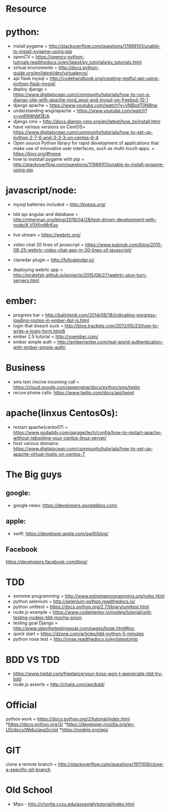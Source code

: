 # Resource

# python: 
* install pygame = http://stackoverflow.com/questions/17869101/unable-to-install-pygame-using-pip
* openCV = https://opencv-python-tutroals.readthedocs.io/en/latest/py_tutorials/py_tutorials.html
* virtual enviroments = http://docs.python-guide.org/en/latest/dev/virtualenvs/
* api flask mysql = http://codehandbook.org/creating-restful-api-using-python-flask-mysql/
* deploy djangp = https://www.digitalocean.com/community/tutorials/how-to-run-a-django-site-with-apache-mod_wsgi-and-mysql-on-freebsd-10-1 
* django apache = https://www.youtube.com/watch?v=VNBpdT0N8hw
* understanding wsgi/apache = https://www.youtube.com/watch?v=yoR9WhM3EiA
* django cms = http://docs.django-cms.org/en/latest/how_to/install.html
* have various versions on CentOS= https://www.digitalocean.com/community/tutorials/how-to-set-up-python-2-7-6-and-3-3-3-on-centos-6-4
* Open source Python library for rapid development of applications that make use of innovative user interfaces, such as multi-touch apps. = https://kivy.org/#home
* how to inststall pygame with pip = http://stackoverflow.com/questions/17869101/unable-to-install-pygame-using-pip

# javascript/node:
* mysql batteries included = http://knexjs.org/
* tdd api angular and database = http://mherman.org/blog/2016/04/28/test-driven-development-with-node/#.V0XfrpMrKsp
* live stream = https://webrtc.org/
* video chat 20 lines of javascript = https://www.pubnub.com/blog/2015-08-25-webrtc-video-chat-app-in-20-lines-of-javascript/
* clanedar plugin = http://fullcalendar.io/

* deploying webrtc app = http://piratefsh.github.io/projects/2015/08/27/webrtc-stun-turn-servers.html


# ember:
* progress bar = http://balinterdi.com/2014/06/18/indicating-progress-loading-routes-in-ember-dot-js.html
* login that doesnt suck = http://blog.trackets.com/2013/05/23/how-to-write-a-login-form.html8 
* ember 2.5 tutorial = http://yoember.com/
* ember simple auth = http://emberigniter.com/real-world-authentication-with-ember-simple-auth/

# Business 
* sms text /recive incoming call =  https://cloud.google.com/appengine/docs/python/sms/twilio
* recive phone calls: https://www.twilio.com/docs/api/twiml

# apache(linxus CentosOs):
* restart apache(cento07)  =  https://www.godaddy.com/garage/tech/config/how-to-restart-apache-without-rebooting-your-centos-linux-server/
* host various domains: https://www.digitalocean.com/community/tutorials/how-to-set-up-apache-virtual-hosts-on-centos-7

# The Big guys 
## google:
* google news: https://developers.googleblog.com/
## apple:
* swift: https://developer.apple.com/swift/blog/
## Facebook
https://developers.facebook.com/blog/

# TDD 
* extreme programming = http://www.extremeprogramming.org/rules.html
* python selenium = http://selenium-python.readthedocs.io/
* python unittest = https://docs.python.org/2.7/library/unittest.html
* node.js example = https://www.codementor.io/nodejs/tutorial/unit-testing-nodejs-tdd-mocha-sinon
* testing goal Django = http://www.obeythetestinggoat.com/pages/book.html#toc
* quick start = https://dzone.com/articles/tdd-python-5-minutes
* python nose test = http://nose.readthedocs.io/en/latest/mip
# BDD VS TDD
* https://www.toptal.com/freelance/your-boss-won-t-appreciate-tdd-try-bdd
* node.js asserts = http://chaijs.com/api/bdd/

# Official
python work = https://docs.python.org/2/tutorial/index.html
*https://docs.python.org/3/
*https://developer.mozilla.org/en-US/docs/Web/JavaScript
*https://nodejs.org/api/

# GIT
clone a remote branch = http://stackoverflow.com/questions/1911109/clone-a-specific-git-branch

# Old School
* Mips - http://chortle.ccsu.edu/assemblytutorial/index.html
